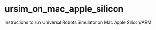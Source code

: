 # ursim_on_mac_apple_silicon
Instructions to run Universal Robots Simulator on Mac Apple Silicon/ARM 

